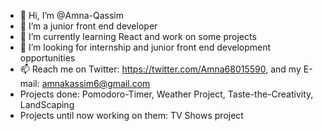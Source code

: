 - 👋 Hi, I’m @Amna-Qassim
- 👀 I’m a junior front end developer
- 🌱 I’m currently learning React and work on some projects
- 💞️ I’m looking for internship and junior front end development opportunities
- 📫 Reach me on Twitter: https://twitter.com/Amna68015590, and my E-mail: amnakassim6@gmail.com
- Projects done: Pomodoro-Timer, Weather Project, Taste-the-Creativity, LandScaping
- Projects until now working on them: TV Shows project

<!---
Amna-Qassim/Amna-Qassim is a ✨ special ✨ repository because its `README.md` (this file) appears on your GitHub profile.
You can click the Preview link to take a look at your changes.
--->
